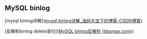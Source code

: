 

## MySQL binlog



[mysql binlog详解]([mysql binlog详解_油焖大虫下的博客-CSDN博客](https://blog.csdn.net/sinat_32430939/article/details/121533785))

[反解析binlog delete语句]([MySQL binlog反解析 (bbsmax.com)](https://www.bbsmax.com/A/qVdelVKE5P/))


